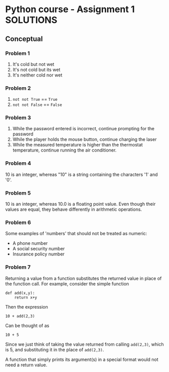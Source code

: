Python course - Assignment 1 SOLUTIONS
======================================

Conceptual
----------

### Problem 1

1. It's cold but not wet
2. It's not cold but its wet
3. It's neither cold nor wet

### Problem 2

1. `not not True` == `True`
2. `not not False` == `False`

### Problem 3

1. While the password entered is incorrect, continue prompting for the password
2. While the player holds the mouse button, continue charging the laser
3. While the measured temperature is higher than the thermostat temperature,
   continue running the air conditioner.

### Problem 4

10 is an integer, whereas "10" is a string containing the characters '1' and
'0'.

### Problem 5

10 is an integer, whereas 10.0 is a floating point value. Even though their
values are equal, they behave differently in arithmetic operations.

### Problem 6

Some examples of 'numbers' that should not be treated as numeric:

* A phone number
* A social security number
* Insurance policy number

### Problem 7

Returning a value from a function substitutes the returned value in place of the
function call. For example, consider the simple function

    def add(x,y):
        return x+y

Then the expression

    10 + add(2,3)

Can be thought of as

    10 + 5

Since we just think of taking the value returned from calling `add(2,3)`, which
is 5, and substituting it in the place of `add(2,3)`.

A function that simply prints its argument(s) in a special format would not need
a return value.
